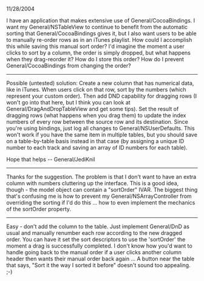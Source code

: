 

11/28/2004

I have an application that makes extensive use of General/CocoaBindings. I want my General/NSTableView to continue to benefit from the automatic sorting that General/CocoaBindings gives it, but I also want users to be able to manually re-order rows as in an iTunes playlist. How could I accomplish this while saving this manual sort order? I'd imagine the moment a user clicks to sort by a column, the order is simply dropped, but what happens when they drag-reorder it? How do I store this order? How do I prevent General/CocoaBindings from changing the order?

----

Possible (untested) solution: Create a new column that has numerical data, like in iTunes. When users click on that row, sort by the numbers (which represent your custom order). Then add DND capability for dragging rows (I won't go into that here, but I think you can look at General/DragAndDropTableView and get some tips). Set the result of dragging rows (what happens when you drag them) to update the index numbers of every row between the source row and its destination. Since you're using bindings, just log all changes to General/NSUserDefaults. This won't work if you have the same item in multiple tables, but you should save on a table-by-table basis instead in that case (by assigning a unique ID number to each track and saving an array of ID numbers for each table).

Hope that helps -- General/JediKnil

----

Thanks for the suggestion. The problem is that I don't want to have an extra column with numbers cluttering up the interface. This is a good idea, though - the model object can contain a "sortOrder" IVAR. The biggest thing that's confusing me is how to prevent my General/NSArrayController from overriding the sorting if I'd do this ... how to even implement the mechanics of the sortOrder property.

----

Easy - don't add the column to the table. Just implement General/DnD as usual and manually renumber each row according to the new dragged order. You can have it set the sort descriptors to use the 'sortOrder' the moment a drag is successfully completed. I don't know how you'd want to handle going back to the manual order if a user clicks another column header then wants their manual order back again ... A button near the table that says, "Sort it the way I sorted it before" doesn't sound too appealing. ;-)